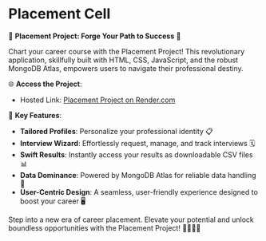 # Placement Cell

🚀 **Placement Project: Forge Your Path to Success** 💼

Chart your career course with the Placement Project! This revolutionary application, skillfully built with HTML, CSS, JavaScript, and the robust MongoDB Atlas, empowers users to navigate their professional destiny.

🌐 **Access the Project**:
- Hosted Link: [Placement Project on Render.com](https://placement-cell-mongoose7.onrender.com/)
  
🌟 **Key Features**:
- **Tailored Profiles**: Personalize your professional identity 📋
- **Interview Wizard**: Effortlessly request, manage, and track interviews 🗓️
- **Swift Results**: Instantly access your results as downloadable CSV files 📊
- **Data Dominance**: Powered by MongoDB Atlas for reliable data handling 📡
- **User-Centric Design**: A seamless, user-friendly experience designed to boost your career 🖥️

Step into a new era of career placement. Elevate your potential and unlock boundless opportunities with the Placement Project! 🌟💼🚀🌠
